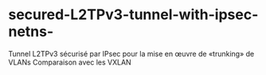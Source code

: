 # secured-L2TPv3-tunnel-with-ipsec-netns-

Tunnel L2TPv3 sécurisé par IPsec pour la mise en œuvre de «trunking» de VLANs
Comparaison avec les VXLAN
